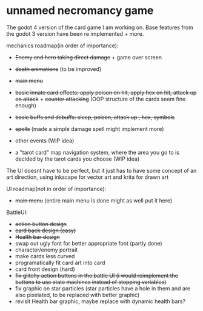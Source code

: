 # unnamed necromancy game
 The godot 4 version of the card game I am working on. Base features from the godot 3 version have been re implemented + more. 

 mechanics roadmap(in order of importance):
 - ~~Enemy and hero taking direct damage~~ + game over screen
 - ~~death animations~~ (to be improved)
 - ~~main menu~~

 - ~~basic innate card effects: apply poison on hit, apply hex on hit, attack up on attack~~ + ~~counter attacking~~
 (OOP structure of the cards seem fine enough)
 - ~~basic buffs and debuffs: sleep, poison, attack up , hex, symbols~~

 - ~~spells~~ (made a simple damage spell might implement more)
 - other events (WIP idea)
 - a "tarot card" map navigation system, where the area you go to is decided by the tarot cards you choose (WIP idea)

The UI doesnt have to be perfect, but it just has to have some concept of an art direction, using inkscape for vector art
and krita for drawn art

 UI roadmap(not in order of importance):
 - ~~main menu~~ (entire main menu is done might as well put it here)

 BattleUI:
 - ~~action button design~~
 - ~~card back design (easy)~~
 - ~~Health bar design~~
 - swap out ugly font for better appropriate font (partly done)
 - character/enemy portrait
 - make cards less curved
 - programatically fit card art into card
 - card front design (hard)
 - ~~fix glitchy action buttons in the battle UI (i would reimplement the buttons to use state machines instead of stopping variables)~~
 - fix graphic on star particles (star particles have a hole in them and are also pixelated, to be replaced with better graphic)
 - revisit Health bar graphic, maybe replace with dynamic health bars?

